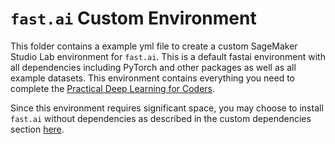 # `fast.ai` Custom Environment

This folder contains a example yml file to create a custom SageMaker Studio Lab environment for `fast.ai`. This is a default fastai environment with all dependencies including PyTorch and other packages as well as all example datasets. This environment contains everything you need to complete the [Practical Deep Learning for Coders](https://course.fast.ai/).

Since this environment requires significant space, you may choose to install `fast.ai` without dependencies as described in the custom dependencies section [here](https://fastai1.fast.ai/install.html#custom-dependencies).
